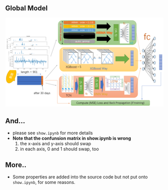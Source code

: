 ## Global Model
![](image/Final_Model.png)

## And...
- please see `show.ipynb` for more details
- __Note that the confunsion matrix in show.ipynb is wrong__
    1. the x-axis and y-axis should swap
    2. in each axis, 0 and 1 should swap, too

## More..
- Some properties are added into the source code but not put onto `show.ipynb`, for some reasons.
